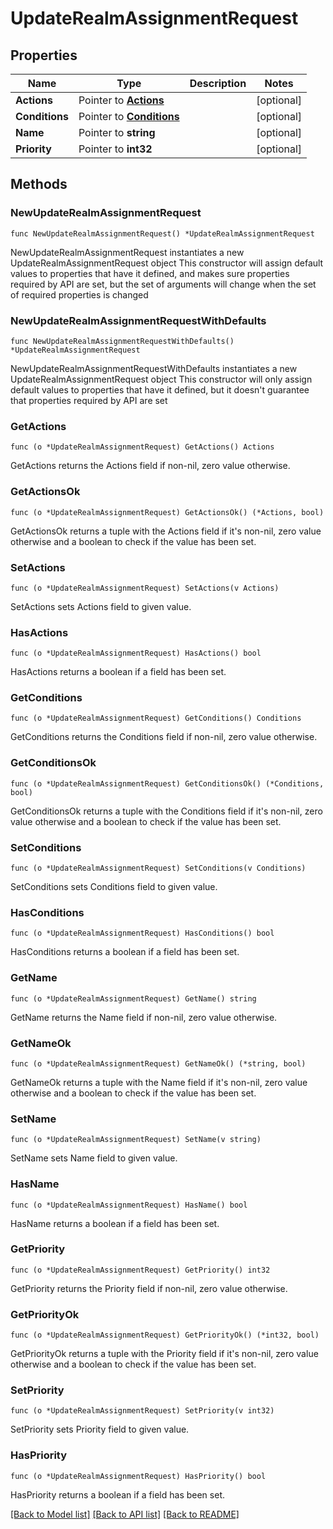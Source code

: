 # UpdateRealmAssignmentRequest

## Properties

Name | Type | Description | Notes
------------ | ------------- | ------------- | -------------
**Actions** | Pointer to [**Actions**](Actions.md) |  | [optional] 
**Conditions** | Pointer to [**Conditions**](Conditions.md) |  | [optional] 
**Name** | Pointer to **string** |  | [optional] 
**Priority** | Pointer to **int32** |  | [optional] 

## Methods

### NewUpdateRealmAssignmentRequest

`func NewUpdateRealmAssignmentRequest() *UpdateRealmAssignmentRequest`

NewUpdateRealmAssignmentRequest instantiates a new UpdateRealmAssignmentRequest object
This constructor will assign default values to properties that have it defined,
and makes sure properties required by API are set, but the set of arguments
will change when the set of required properties is changed

### NewUpdateRealmAssignmentRequestWithDefaults

`func NewUpdateRealmAssignmentRequestWithDefaults() *UpdateRealmAssignmentRequest`

NewUpdateRealmAssignmentRequestWithDefaults instantiates a new UpdateRealmAssignmentRequest object
This constructor will only assign default values to properties that have it defined,
but it doesn't guarantee that properties required by API are set

### GetActions

`func (o *UpdateRealmAssignmentRequest) GetActions() Actions`

GetActions returns the Actions field if non-nil, zero value otherwise.

### GetActionsOk

`func (o *UpdateRealmAssignmentRequest) GetActionsOk() (*Actions, bool)`

GetActionsOk returns a tuple with the Actions field if it's non-nil, zero value otherwise
and a boolean to check if the value has been set.

### SetActions

`func (o *UpdateRealmAssignmentRequest) SetActions(v Actions)`

SetActions sets Actions field to given value.

### HasActions

`func (o *UpdateRealmAssignmentRequest) HasActions() bool`

HasActions returns a boolean if a field has been set.

### GetConditions

`func (o *UpdateRealmAssignmentRequest) GetConditions() Conditions`

GetConditions returns the Conditions field if non-nil, zero value otherwise.

### GetConditionsOk

`func (o *UpdateRealmAssignmentRequest) GetConditionsOk() (*Conditions, bool)`

GetConditionsOk returns a tuple with the Conditions field if it's non-nil, zero value otherwise
and a boolean to check if the value has been set.

### SetConditions

`func (o *UpdateRealmAssignmentRequest) SetConditions(v Conditions)`

SetConditions sets Conditions field to given value.

### HasConditions

`func (o *UpdateRealmAssignmentRequest) HasConditions() bool`

HasConditions returns a boolean if a field has been set.

### GetName

`func (o *UpdateRealmAssignmentRequest) GetName() string`

GetName returns the Name field if non-nil, zero value otherwise.

### GetNameOk

`func (o *UpdateRealmAssignmentRequest) GetNameOk() (*string, bool)`

GetNameOk returns a tuple with the Name field if it's non-nil, zero value otherwise
and a boolean to check if the value has been set.

### SetName

`func (o *UpdateRealmAssignmentRequest) SetName(v string)`

SetName sets Name field to given value.

### HasName

`func (o *UpdateRealmAssignmentRequest) HasName() bool`

HasName returns a boolean if a field has been set.

### GetPriority

`func (o *UpdateRealmAssignmentRequest) GetPriority() int32`

GetPriority returns the Priority field if non-nil, zero value otherwise.

### GetPriorityOk

`func (o *UpdateRealmAssignmentRequest) GetPriorityOk() (*int32, bool)`

GetPriorityOk returns a tuple with the Priority field if it's non-nil, zero value otherwise
and a boolean to check if the value has been set.

### SetPriority

`func (o *UpdateRealmAssignmentRequest) SetPriority(v int32)`

SetPriority sets Priority field to given value.

### HasPriority

`func (o *UpdateRealmAssignmentRequest) HasPriority() bool`

HasPriority returns a boolean if a field has been set.


[[Back to Model list]](../README.md#documentation-for-models) [[Back to API list]](../README.md#documentation-for-api-endpoints) [[Back to README]](../README.md)



